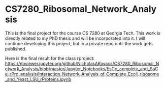 # CS7280_Ribosomal_Network_Analysis

This is the final project for the course CS 7280 at Georgia Tech. This work is directly related to my PhD thesis and will be incorporated into it. I will continue developing this project, but in a private repo until the work gets published.

Here is the final result for the class rproject:
https://nbviewer.jupyter.org/github/NicholasAKovacs/CS7280_Ribosomal_Network_Analysis/blob/master/Jupyter_Notebooks/EsCo_complete_and_SaCe_rPro_analysis/Interaction_Network_Analysis_of_Complete_Ecoli_ribosome_and_Yeast_LSU_rProteins.ipynb
